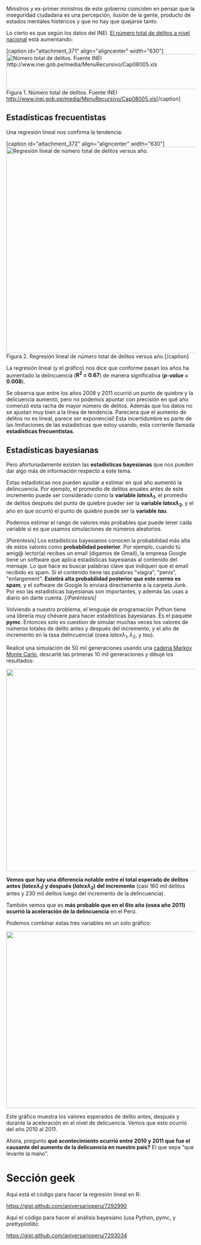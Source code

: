 Ministros y ex-primer ministros de este gobierno coinciden en pensar que la inseguridad ciudadana es una percepción, ilusión de la gente, producto de estados mentales histéricos y que no hay que quejarse tanto.

Lo cierto es que según los datos del INEI. <a href="http://www.inei.gob.pe/media/MenuRecursivo/Cap08005.xls">El número total de delitos a nivel nacional</a> está aumentando:

[caption id="attachment_371" align="aligncenter" width="630"]<a href="http://aniversarioperu.files.wordpress.com/2013/11/delitos_totales.png"><img class="size-large wp-image-371" alt="Número total de delitos. Fuente INEI http://www.inei.gob.pe/media/MenuRecursivo/Cap08005.xls" src="http://aniversarioperu.files.wordpress.com/2013/11/delitos_totales.png?w=630" width="630" height="94" /></a> Figura 1. Número total de delitos. Fuente INEI <a href="http://www.inei.gob.pe/media/MenuRecursivo/Cap08005.xls">http://www.inei.gob.pe/media/MenuRecursivo/Cap08005.xls</a>[/caption]

<h2>Estadísticas frecuentistas</h2>
Una regresión lineal nos confirma la tendencia:

[caption id="attachment_372" align="aligncenter" width="630"]<a href="http://aniversarioperu.files.wordpress.com/2013/11/delitos_totales_nivel_nacional.png"><img class="size-large wp-image-372" alt="Regresión lineal de número total de delitos versus año." src="http://aniversarioperu.files.wordpress.com/2013/11/delitos_totales_nivel_nacional.png?w=630" width="630" height="551" /></a> Figura 2. Regresión lineal de número total de delitos versus año.[/caption]

La regresión lineal (y el gráfico) nos dice que conforme pasan los años ha aumentado la delincuencia (<strong>R<sup>2</sup> = 0.67</strong>) de manera significativa (<strong><i>p-value</i> = 0.008</strong>).

Se observa que entre los años 2008 y 2011 ocurrió un punto de quiebre y la delicuencia aumentó, pero no podemos apuntar con precisión en qué año comenzó esta racha de mayor número de delitos. Además que los datos no se ajustan muy bien a la línea de tendencia. Pareciera que el aumento de delitos no es lineal, parece ser exponencial! Esta incertidumbre es parte de las limitaciones de las estadísticas que estoy usando, esta corriente llamada <strong>estadísticas frecuentistas</strong>.

<h2>Estadísticas bayesianas</h2>
Pero afortunadamente existen las <strong>estadísticas bayesianas</strong> que nos pueden dar algo más de información respecto a este tema.

Estas estadísticas nos pueden ayudar a estimar en qué año aumentó la delincuencia. Por ejemplo, el promedio de delitos anuales antes de este incremento puede ser considerado como la <strong>variable $latex \lambda_1$</strong>, el promedio de delitos después del punto de quiebre pueder ser la <strong>variable $latex \lambda_2$</strong>, y el año en que ocurrió el punto de quiebre puede ser la <strong>variable <i>tau</i></strong>.

Podemos estimar el rango de valores más probables que puede tener cada variable si es que usamos simulaciones de números aleatorios.

<em>[Paréntesis]</em>
Los estadísticos bayesianos conocen la probabilidad más alta de estos valores como <strong>probabilidad posterior</strong>. Por ejemplo, cuando tú amig@ lector(a) recibes un email (digamos de Gmail), la empresa Google tiene un software que aplica estadísticas bayesianas al contenido del mensaje. Lo que hace es buscar palabras clave que indiquen que el email recibido es spam. Si el contenido tiene las palabras "viagra", "penis", "enlargement". <strong>Existirá alta probabilidad posterior que este correo es spam</strong>, y el software de Google lo enviará directamente a la carpeta Junk. Por eso las estadísticas bayesianas son importantes, y además las usas a diario sin darte cuenta.
<em>[/Paréntesis]</em>

Volviendo a nuestro problema, el lenguaje de programación Python tiene una librería muy chévere para hacer estadísticas bayesianas. Es el paquete <strong>pymc</strong>. Entonces solo es cuestion de simular muchas veces los valores de números totales de delito antes y después del incremento, y el año de incremento en la tasa delincuencial (osea $latex \lambda_1, \lambda_2,$ y <em>tau</em>).

Realicé una simulación de 50 mil generaciones usando una <a href="http://en.wikipedia.org/wiki/Markov_chain_Monte_Carlo">cadena Markov Monte Carlo</a>, descarté las primeras 10 mil generaciones y dibujé los resultados:

<a href="http://aniversarioperu.files.wordpress.com/2013/11/plot1.png"><img class="aligncenter size-large wp-image-376" alt="" src="http://aniversarioperu.files.wordpress.com/2013/11/plot1.png?w=630" width="630" height="540" /></a>

<strong>Vemos que hay una diferencia notable entre el total esperado de delitos antes ($latex \lambda_1$) y después ($latex \lambda_2$) del incremento</strong> (casi 160 mil delitos antes y 230 mil delitos luego del incremento de la delincuencia).

También vemos que es <strong>más probable que en el 6to año (osea año 2011) ocurrió la aceleración de la delincuencia</strong> en el Perú. 

Podemos combinar estas tres variables en un solo gráfico:

<a href="http://aniversarioperu.files.wordpress.com/2013/11/plot2.png"><img src="http://aniversarioperu.files.wordpress.com/2013/11/plot2.png?w=630" alt="" width="630" height="472" class="aligncenter size-large wp-image-377" /></a>

Este gráfico muestra los valores esperados de delito antes, después y durante la aceleración en el nivel de delicuencia. Vemos que esto ocurrió del año 2010 al 2011.

Ahora, pregunto <strong>qué acontecimiento ocurrió entre 2010 y 2011 que fue el causante del aumento de la delicuencia en nuestro país?</strong> El que sepa "que levante la mano".


<h1>Sección geek</h1>

Aquí está el código para hacer la regresión lineal en R:

https://gist.github.com/aniversarioperu/7292990

Aquí el código para hacer el análisis bayesiano (usa Python, pymc, y prettyplotlib):

https://gist.github.com/aniversarioperu/7293034
